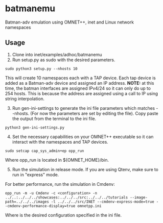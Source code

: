 # batmanemu
Batman-adv emulation using OMNET++, inet and Linux network namespaces

## Usage
1. Clone into inet/examples/adhoc/batmanemu
2. Run setup.py as sudo with the desired parameters.
```
sudo python3 setup.py --nhosts 10
```
This will create 10 namespaces each with a TAP device. Each tap device is added as a Batman-adv device and assigned an IP address. **NOTE:** at this time, the batman interfaces are assigned IPv4/24 so it can only do up to 254 hosts. This is because the address are assigned using a call to IP using string interpolation.

3. Run gen-ini-settings to generate the ini file parameters which matches --nhosts. (For now the parameters are set by editing the file). Copy paste the output from the terminal to the ini file.
```
python3 gen-ini-settings.py
```

4. Set the necessary capabilities on your OMNET++ executable so it can interact with the namespaces and TAP devices.
```
sudo setcap cap_sys_admin+ep opp_run
```
Where opp_run is located in ${OMNET_HOME}/bin.

5. Run the simulation in release mode. If you are using Qtenv, make sure to run in "express" mode.

For better performance, run the simulation in Cmdenv:
```
opp_run -m -u Cmdenv -c <configuration> -n ../..:../../../showcases:../../../src:../../../tutorials --image-path=../../../images -l ../../../src/INET --cmdenv-express-mode=true --cmdenv-performance-display=true omnetpp.ini
```

Where <configuration> is the desired configuration specified in the ini file.
